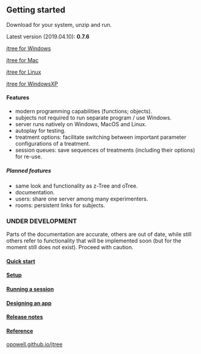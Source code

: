 ## Getting started
Download for your system, unzip and run.

Latest version (2019.04.10): **0.7.6**

<a href='https://github.com/opowell/jtree/raw/master/releases/jtree-win.zip'>jtree for Windows</a>

<a href='https://github.com/opowell/jtree/raw/master/releases/jtree-macos.zip'>jtree for Mac</a>

<a href='https://github.com/opowell/jtree/raw/master/releases/jtree-linux.zip'>jtree for Linux</a>

<a href='https://github.com/opowell/jtree/raw/master/releases/jtree-winxp.zip'>jtree for WindowsXP</a>

#### Features
- modern programming capabilities (functions; objects).
- subjects not required to run separate program / use Windows.
- server runs natively on Windows, MacOS and Linux.
- autoplay for testing.
- treatment options: facilitate switching between important parameter configurations of a treatment.
- session queues: save sequences of treatments (including their options) for re-use.

##### Planned features
- same look and functionality as z-Tree and oTree.
- documentation.
- users: share one server among many experimenters.
- rooms: persistent links for subjects.

### UNDER DEVELOPMENT
Parts of the documentation are accurate, others are out of date, while still others refer to functionality that will be implemented soon (but for the moment still does not exist). Proceed with caution.

#### <a href='https://opowell.github.io/jtree/reference/tutorial-1-quick-start.html'>Quick start</a>

#### <a href='https://opowell.github.io/jtree/reference/tutorial-2-setup.html'>Setup</a>

#### <a href='https://opowell.github.io/jtree/reference/tutorial-3-running-a-session.html'>Running a session</a>

#### <a href='https://opowell.github.io/jtree/reference/tutorial-4-designing-an-app.html'>Designing an app</a>

#### <a href='https://opowell.github.io/jtree/reference/tutorial-7-release-notes.html'>Release notes</a>

#### <a href='https://opowell.github.io/jtree/reference/index.html'>Reference</a>

<a href='https://opowell.github.io/jtree'>opowell.github.io/jtree</a>
